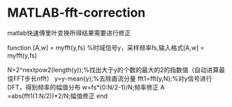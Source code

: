 # MATLAB-fft-correction
matlab快速傅里叶变换所得结果需要进行修正

function [A,w] = myfft(y,fs)
%时域信号y，采样频率fs,输入格式[A,w] = myfft(y,fs)

N=2^nextpow2(length(y));%找出大于y的个数的最大的2的指数值（自动进算最佳FFT步长nfft）
y=y-mean(y);%去除直流分量
fft1=fft(y,N);%对y信号进行DFT，得到频率的幅值分布
w=fs*(0:N/2-1)/N;频率修正
A =abs(fft1(1:N/2))*2/N;幅值修正
end
